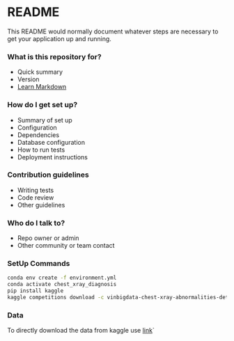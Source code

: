 # README #

This README would normally document whatever steps are necessary to get your application up and running.

### What is this repository for? ###

* Quick summary
* Version
* [Learn Markdown](https://bitbucket.org/tutorials/markdowndemo)

### How do I get set up? ###

* Summary of set up
* Configuration
* Dependencies
* Database configuration
* How to run tests
* Deployment instructions

### Contribution guidelines ###

* Writing tests
* Code review
* Other guidelines

### Who do I talk to? ###

* Repo owner or admin
* Other community or team contact



### SetUp Commands ###
```bash
conda env create -f environment.yml
conda activate chest_xray_diagnosis
pip install kaggle
kaggle competitions download -c vinbigdata-chest-xray-abnormalities-detection
```

### Data ###
To directly download the data from kaggle use [link](https://www.kaggle.com/c/vinbigdata-chest-xray-abnormalities-detection/data)`